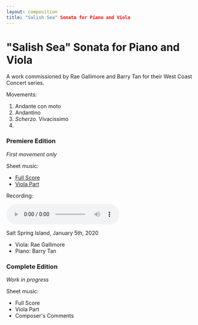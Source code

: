 ```yaml
---
layout: composition
title: "Salish Sea" Sonata for Piano and Viola
---
```


# "Salish Sea" Sonata for Piano and Viola

A work commissioned by Rae Gallimore and Barry Tan for their West Coast Concert series.

Movements:

1. Andante con moto
2. Andantino
3. *Scherzo.* Vivacissimo
4. 

### Premiere Edition

*First movement only*

Sheet music:
* [Full Score](/files/music/salish-sea-premiere-fullscore.pdf)
* [Viola Part](/files/music/salish-sea-premiere-viola.pdf)

Recording:

<audio controls>
    <source src="/files/music/salish-sea-premiere.mp3" type="audio/mpeg">
</audio>

Salt Spring Island, January 5th, 2020
* Viola: Rae Gallimore
* Piano: Barry Tan

### Complete Edition

*Work in progress*

Sheet music:
* Full Score
* Viola Part
* Composer's Comments